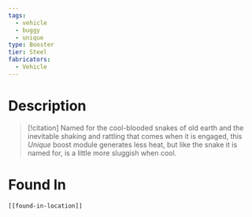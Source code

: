 ```yaml
---
tags:
  - vehicle
  - buggy
  - unique
type: Booster
tier: Steel
fabricators:
  - Vehicle
---
```

# Description
> [!citation]
> Named for the cool-blooded snakes of old earth and the inevitable shaking and rattling that comes when it is engaged, this *Unique* boost module generates less heat, but like the snake it is named for, is a little more sluggish when cool.
# Found In
```meta-bind-embed
[[found-in-location]]
```